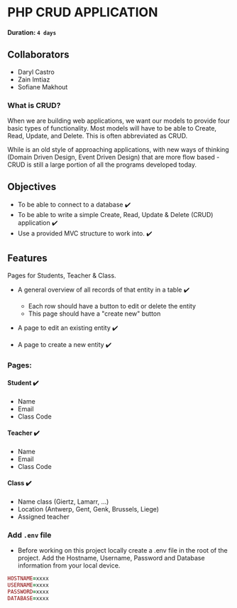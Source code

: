 # PHP CRUD APPLICATION 

#### Duration: `4 days`

## Collaborators 

- Daryl Castro
- Zain Imtiaz
- Sofiane Makhout

### What is CRUD?
When we are building web applications, we want our models to provide four basic types of functionality. Most models will have to be able to Create, Read, Update, and Delete. This is often abbreviated as CRUD.

While is an old style of approaching applications, with new ways of thinking (Domain Driven Design, Event Driven Design) that are more flow based - CRUD is still a large portion of all the programs developed today.

## Objectives
- To be able to connect to a database :heavy_check_mark:
- To be able to write a simple Create, Read, Update & Delete (CRUD) application :heavy_check_mark:
- Use a provided MVC structure to work into. :heavy_check_mark:

## Features
 Pages for Students, Teacher & Class.

- A general overview of all records of that entity in a table :heavy_check_mark:
    * Each row should have a button to edit or delete the entity 
    * This page should have a "create new" button 
    
- A page to edit an existing entity :heavy_check_mark:
- A page to create a new entity :heavy_check_mark:

### Pages:

#### Student :heavy_check_mark:
- Name 
- Email
- Class Code


#### Teacher :heavy_check_mark:
- Name
- Email
- Class Code


#### Class :heavy_check_mark:
- Name class (Giertz, Lamarr, ...)
- Location (Antwerp, Gent, Genk, Brussels, Liege)
- Assigned teacher 
 
### Add ``` .env ``` file
 - Before working on this project locally create a .env file in the root of the project. Add the Hostname, Username, Password and Database information from your local device.

```ruby
HOSTNAME=xxxx
USERNAME=xxxx
PASSWORD=xxxx
DATABASE=xxxx

```

